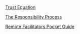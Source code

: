 <!--bl
(filemeta
    (title "Learning"))
/bl-->

[Trust Equation](https://trustedadvisor.com/why-trust-matters/understanding-trust/understanding-the-trust-equation)

[The Responsibility Process](https://www.youtube.com/watch?v=urcezKRhpoY)

[Remote Facilitators Pocket Guide](https://www.amazon.com/Remote-Facilitators-Pocket-Guide/dp/1523089105)